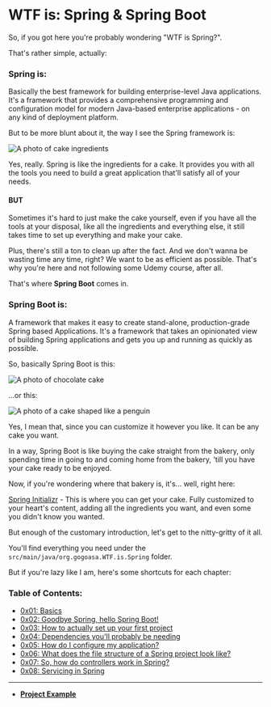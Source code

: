 # WTF is: Spring & Spring Boot

So, if you got here you're probably wondering "WTF is Spring?".

That's rather simple, actually:

### Spring is:

Basically the best framework for building enterprise-level Java applications. 
It's a framework that provides a comprehensive programming and configuration model 
for modern Java-based enterprise applications - on any kind of deployment platform.

But to be more blunt about it, the way I see the Spring framework is:

![A photo of cake ingredients](https://www.delscookingtwist.com/wp-content/uploads/2024/01/Orange-Pound-Cake_Ingredients-1024x1536.jpg)

Yes, really. Spring is like the ingredients for a cake. It provides you with all 
the tools you need to build a great application that'll satisfy all of your needs.

#### BUT

Sometimes it's hard to just make the cake yourself, even if you have all the
tools at your disposal, like all the ingredients and everything else, it still
takes time to set up everything and make your cake. 

Plus, there's still a ton to clean up after the fact. And we don't wanna be wasting
time any time, right? We want to be as efficient as possible. That's why you're here
and not following some Udemy course, after all.

That's where **Spring Boot** comes in.

### Spring Boot is:

A framework that makes it easy to create stand-alone, production-grade 
Spring based Applications. It's a framework that takes an opinionated view of
building Spring applications and gets you up and running as quickly as possible.

So, basically Spring Boot is this:

![A photo of chocolate cake](https://mrbrownbakery.com/image/images/GJ7uCwGiteTF24HTWBclkziVTdhpQeZWH23MvQfq.jpeg?p=full)

...or this:

![A photo of a cake shaped like a penguin](https://chelsweets.com/wp-content/uploads/2022/11/recipe-card-penguin-cake-closer-540x720.jpg)

Yes, I mean that, since you can customize it however you like. 
It can be any cake you want.

In a way, Spring Boot is like buying the cake straight from the bakery, only
spending time in going to and coming home from the bakery, 'till you have your cake
ready to be enjoyed.

Now, if you're wondering where that bakery is, it's... well, right here:

[Spring Initializr](https://start.spring.io/) - This is where you can get your cake. 
Fully customized to your heart's content, adding all the ingredients you want, and
even some you didn't know you wanted.

But enough of the customary introduction, let's get to the nitty-gritty of it all.

You'll find everything you need under the `src/main/java/org.gogoasa.WTF.is.Spring` folder.

But if you're lazy like I am, here's some shortcuts for each chapter:

### Table of Contents:

- [0x01: Basics](./src/main/java/org/gogoasa/WTF/is/Spring/_01/basics.md)
- [0x02: Goodbye Spring, hello Spring Boot!](./src/main/java/org/gogoasa/WTF/is/Spring/_02/springboot.md)
- [0x03: How to actually set up your first project](./src/main/java/org/gogoasa/WTF/is/Spring/_03/setting_up_your_first_project.md)
- [0x04: Dependencies you'll probably be needing](./src/main/java/org/gogoasa/WTF/is/Spring/_04/dependencies.md)
- [0x05: How do I configure my application?](./src/main/java/org/gogoasa/WTF/is/Spring/_05/config.md)
- [0x06: What does the file structure of a Spring project look like?](./src/main/java/org/gogoasa/WTF/is/Spring/_06/filestructure.md)
- [0x07: So, how do controllers work in Spring?](./src/main/java/org/gogoasa/WTF/is/Spring/_07/controllers.md)
- [0x08: Servicing in Spring](./src/main/java/org/gogoasa/WTF/is/Spring/_08/services.md)

---
- **[Project Example](./src/main/java/org/gogoasa/WTF/is/Spring/ANOTHERREADME.md)**